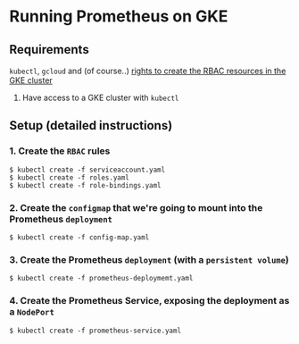 # Running Prometheus on GKE 

## Requirements

`kubectl`, `gcloud` and (of course..) [rights to create the RBAC resources in the GKE cluster](https://coreos.com/operators/prometheus/docs/latest/troubleshooting.html)

1. Have access to a GKE cluster with `kubectl`

## Setup (detailed instructions)


### 1. Create the `RBAC` rules 
```
$ kubectl create -f serviceaccount.yaml
$ kubectl create -f roles.yaml
$ kubectl create -f role-bindings.yaml
```

### 2. Create the `configmap` that we're going to mount into the Prometheus `deployment`
```
$ kubectl create -f config-map.yaml
```

### 3. Create the Prometheus `deployment` (with a `persistent volume`)
```
$ kubectl create -f prometheus-deploymemt.yaml
```


### 4. Create the Prometheus Service, exposing the deployment as a `NodePort` 
```
$ kubectl create -f prometheus-service.yaml
```
